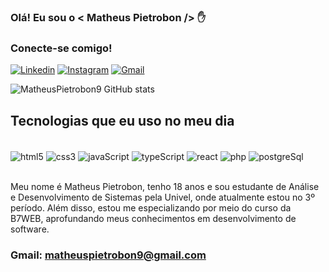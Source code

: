 
### Olá! Eu sou o < Matheus Pietrobon /> ✋


### Conecte-se comigo!
[![Linkedin](https://img.shields.io/badge/LinkedIn-0077B5?style=for-the-badge&logo=linkedin&logoColor=white)](https://www.linkedin.com/in/matheus-pietrobon-0794b5323/) 
[![Instagram](https://img.shields.io/badge/Instagram-E4405F?style=for-the-badge&logo=instagram&logoColor=white)](https://www.instagram.com/matheus_pietrobon11/?hl=en)
[![Gmail](https://img.shields.io/badge/Gmail-D14836?style=for-the-badge&logo=gmail&logoColor=white)](https://mail.google.com/mail/?view=cm&fs=1&to=matheuspietrobon9@gmail.com)



![MatheusPietrobon9 GitHub stats](https://github-readme-stats.vercel.app/api?username=MatheusPietrobon&show_icons=true&theme=radical)

## Tecnologias que eu uso no meu dia

<div style="display: inline_block"><br/>
    <img align="center" alt="html5" src="https://img.shields.io/badge/html5-%23E34F26.svg?style=for-the-badge&logo=html5&logoColor=white" src=""/>
    <img align="center" alt="css3" src="https://img.shields.io/badge/css3-%231572B6.svg?style=for-the-badge&logo=css3&logoColor=white" />
    <img align="center" alt="javaScript" src="https://img.shields.io/badge/javascript-%23323330.svg?style=for-the-badge&logo=javascript&logoColor=%23F7DF1E" />
    <img align="center" alt="typeScript" src="https://img.shields.io/badge/typescript-%23007ACC.svg?style=for-the-badge&logo=typescript&logoColor=white" />
    <img align="center" alt="react" src="https://img.shields.io/badge/react-%2320232a.svg?style=for-the-badge&logo=react&logoColor=%2361DAFB" />
    <img align="center" alt="php" src="https://img.shields.io/badge/php-%23777BB4.svg?style=for-the-badge&logo=php&logoColor=white" />
    <img align="center" alt="postgreSql" src="https://img.shields.io/badge/postgres-%23316192.svg?style=for-the-badge&logo=postgresql&logoColor=white" />
</div> <br/>

Meu nome é Matheus Pietrobon, tenho 18 anos e sou estudante de Análise e Desenvolvimento de Sistemas pela Univel, onde atualmente estou no 3º período. Além disso, estou me especializando por meio do curso da B7WEB, aprofundando meus conhecimentos em desenvolvimento de software.

### Gmail: matheuspietrobon9@gmail.com



